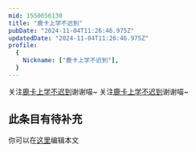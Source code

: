 ```yaml
---
mid: 1550656130
title: "鹿卡上学不迟到"
pubDate: "2024-11-04T11:26:46.975Z"
updatedDate: "2024-11-04T11:26:46.975Z"
profile:
  {
    Nickname: ["鹿卡上学不迟到"],
  }
---
```


关注[鹿卡上学不迟到](https://space.bilibili.com/1550656130)谢谢喵~ 关注[鹿卡上学不迟到](https://space.bilibili.com/1550656130)谢谢喵~

## 此条目有待补充
你可以在[这里](https://github.com/Yuhanawa/VTuber.ICU/edit/master/src/content/v/鹿卡上学不迟到/index.md)编辑本文
